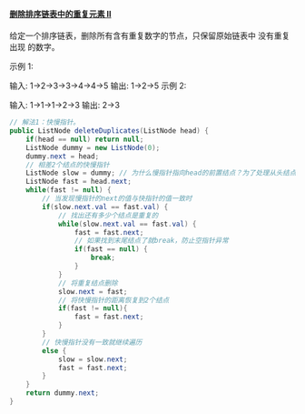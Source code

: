 #### [删除排序链表中的重复元素 II](https://leetcode-cn.com/problems/remove-duplicates-from-sorted-list-ii/)

给定一个排序链表，删除所有含有重复数字的节点，只保留原始链表中 没有重复出现 的数字。

示例 1:

输入: 1->2->3->3->4->4->5
输出: 1->2->5
示例 2:

输入: 1->1->1->2->3
输出: 2->3



```java
// 解法1：快慢指针。
public ListNode deleteDuplicates(ListNode head) {
    if(head == null) return null;
    ListNode dummy = new ListNode(0);
    dummy.next = head;
    // 相差2个结点的快慢指针
    ListNode slow = dummy; // 为什么慢指针指向head的前置结点？为了处理从头结点开始的重复元素结点
    ListNode fast = head.next;
    while(fast != null) {
        // 当发现慢指针的next的值与快指针的值一致时
        if(slow.next.val == fast.val) {
            // 找出还有多少个结点是重复的
            while(slow.next.val == fast.val) {
                fast = fast.next;
                // 如果找到末尾结点了就break，防止空指针异常
                if(fast == null) {
                    break;
                }
            }
            // 将重复结点删除
            slow.next = fast;
            // 将快慢指针的距离恢复到2个结点
            if(fast != null){
                fast = fast.next;
            }
        }
        // 快慢指针没有一致就继续遍历
        else {
            slow = slow.next;
            fast = fast.next;
        }
    }
    return dummy.next;
}
```

